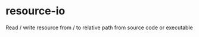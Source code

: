 resource-io
===========

Read / write resource from / to relative path from source code or executable

